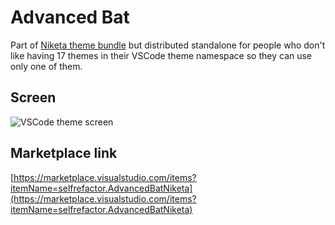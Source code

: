 # Advanced Bat

Part of [Niketa theme bundle](https://marketplace.visualstudio.com/items?itemName=selfrefactor.Niketa-theme) but distributed standalone for people who don't like having 17 themes in their VSCode theme namespace so they can use only one of them.

## Screen

![VSCode theme screen](https://github.com/selfrefactor/niketa-themes/blob/master/packages/advanced_bat/theme/advanced.bat.png?raw=true)

## Marketplace link

[https://marketplace.visualstudio.com/items?itemName=selfrefactor.AdvancedBatNiketa](https://marketplace.visualstudio.com/items?itemName=selfrefactor.AdvancedBatNiketa)